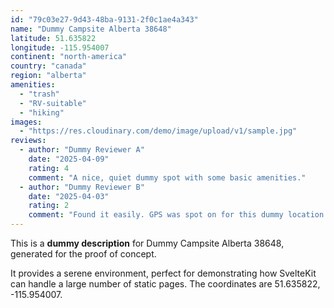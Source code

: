```yaml
---
id: "79c03e27-9d43-48ba-9131-2f0c1ae4a343"
name: "Dummy Campsite Alberta 38648"
latitude: 51.635822
longitude: -115.954007
continent: "north-america"
country: "canada"
region: "alberta"
amenities:
  - "trash"
  - "RV-suitable"
  - "hiking"
images:
  - "https://res.cloudinary.com/demo/image/upload/v1/sample.jpg"
reviews:
  - author: "Dummy Reviewer A"
    date: "2025-04-09"
    rating: 4
    comment: "A nice, quiet dummy spot with some basic amenities."
  - author: "Dummy Reviewer B"
    date: "2025-04-03"
    rating: 2
    comment: "Found it easily. GPS was spot on for this dummy location."
---
```


This is a **dummy description** for Dummy Campsite Alberta 38648, generated for the proof of concept.

It provides a serene environment, perfect for demonstrating how SvelteKit can handle a large number of static pages. The coordinates are 51.635822, -115.954007.
